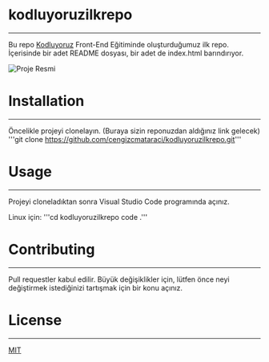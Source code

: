 # kodluyoruzilkrepo
---
Bu repo [Kodluyoruz](https://www.kodluyoruz.org/) Front-End Eğitiminde oluşturduğumuz ilk repo. İçerisinde bir adet README dosyası, bir adet de index.html barındırıyor.

![Proje Resmi](kodluyoruzilkrepo/first-repo.png)

# Installation
---
Öncelikle projeyi clonelayın. (Buraya sizin reponuzdan aldığınız link gelecek)
'''git clone https://github.com/cengizcmataraci/kodluyoruzilkrepo.git'''

# Usage
---
Projeyi cloneladıktan sonra Visual Studio Code programında açınız.

Linux için:
'''cd kodluyoruzilkrepo
code .'''

# Contributing
---
Pull requestler kabul edilir. Büyük değişiklikler için, lütfen önce neyi değiştirmek istediğinizi tartışmak için bir konu açınız.

# License
---
[MIT](https://choosealicense.com/licenses/mit/)